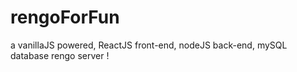 # rengoForFun
a vanillaJS powered, ReactJS front-end, nodeJS back-end, mySQL database rengo server !
